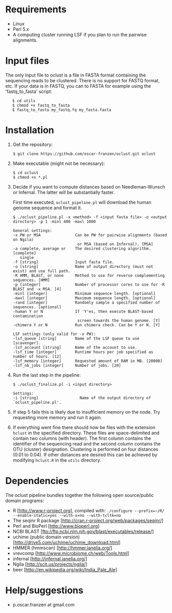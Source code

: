 # Requirements
* Linux
* Perl 5.x
* A computing cluster running LSF if you plan to run the pairwise alignments.

# Input files
The only input file to oclust is a file in FASTA format containing the sequencing reads to be
clustered. There is no support for FASTQ format, etc. If your data is in FASTQ, you can to FASTA
for example using the 'fastq_to_fasta' script:

```
   $ cd utils
   $ chmod +x fastq_to_fasta
   $ fastq_to_fasta my_fastq.fq my_fasta.fasta
```

# Installation
1. Get the repository:

   `$ git clone https://github.com/oscar-franzen/oclust.git oclust`

2. Make executable (might not be necessary):

   ```
   $ cd oclust
   $ chmod +x *.pl
   ```

3. Decide if you want to compute distances based on Needleman-Wunsch or Infernal. The latter will
   be substantially faster.

   First time executed, `oclust_pipeline.pl` will download the human genome sequence and
   format it.

   ```
   $ ./oclust_pipeline.pl -x <method> -f <input fasta file> -o <output directory> -p 1 -minl 400 -maxl 1000

   General settings:
   -x PW or MSA               Can be PW for pairwise alignments (based on Ngila)
                               or MSA (based on Infernal). [MSA]
   -a complete, average or    The desired clustering algorithm. [complete]
      single    
   -f [string]                Input fasta file.
   -o [string]                Name of output directory (must not exist) and use full path.
   -R HMM, BLAST, or none     Method to use for reverse complementing sequences. [HMM]
   -p [integer]               Number of processor cores to use for -R BLAST and -x MSA. [4]
   -minl [integer]            Minimum sequence length. [optional]
   -maxl [integer]            Maximum sequence length. [optional]
   -rand [integer]            Randomly sample a specified number of sequences. [optional]
   -human Y or N              If 'Y'es, then execute BLAST-based contamination
                               screen towards the human genome. [Y]
   -chimera Y or N            Run chimera check. Can be Y or N. [Y]

   LSF settings (only valid for -x PW):
   -lsf_queue [string]        Name of the LSF queue to use [scavenger].
   -lsf_account [string]      Name of the account to use.
   -lsf_time [integer]        Runtime hours per job specified as number of hours. [12]
   -lsf_memory [integer]      Requested amount of RAM in MB. [20000]
   -lsf_nb_jobs [integer]     Number of jobs. [20]
   ```

4. Run the last step in the pipeline:

   ```
   $ ./oclust_finalize.pl -i <input directory>

   Settings:
   -i [string]                  Name of the output directory of `oclust_pipeline.pl'.
   ```

5. If step 5 fails this is likely due to insufficient memory on the node. Try requesting more memory and run it again.

6. If everything went fine there should now be files with the extension `hclust` in the specified directory. These files are space-delimited and contain two columns (with header). The first column contains the identifier of the sequencing read and the second column contains the OTU (cluster) designation. Clustering is performed on four distances (0.01 to 0.04). If other distances are desired this can be achieved by modifying `hclust.R` in the `utils` directory.

# Dependencies
The oclust pipeline bundles together the following open source/public domain programs:

* R [http://www.r-project.org], compiled with: `./configure --prefix=~/R/ --enable-static=yes --with-x=no --with-tcltk=no`
* The seqinr R package [http://cran.r-project.org/web/packages/seqinr/]
* Perl and BioPerl [http://www.bioperl.org]
* NCBI BLAST [ftp://ftp.ncbi.nlm.nih.gov/blast/executables/release/]
* uchime (public domain version) [http://drive5.com/uchime/uchime_download.html]
* HMMER (hmmscan) [http://hmmer.janelia.org/]
* vrevcomp [http://www.microbiome.ch/web/Tools.html]
* infernal [http://infernal.janelia.org/]
* Ngila [http://scit.us/projects/ngila/]
* beer [http://en.wikipedia.org/wiki/India_Pale_Ale]

# Help/suggestions
* p.oscar.franzen at gmail.com
